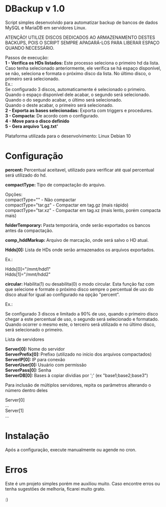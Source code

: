# DBackup v 1.0

<p>
  Script simples desenvolvido para automatizar backup de bancos de dados MySQL e MariaDB em servidores Linux.
</p>
<p>
  ATENÇÃO! UTILIZE DISCOS DEDICADOS AO ARMAZENAMENTO DESTES BACKUPS, POIS O SCRIPT SEMPRE APAGARÁ-LOS PARA LIBERAR ESPAÇO QUANDO NECESSÁRIO.
</p>
<p>
  Passos de execução:
  <br>
  <b>1 - Verifica os HDs listados:</b> Este processo seleciona o primeiro hd da lista. Caso tenha selecionado anteriormente, ele verifica se há espaço disponível, se não, seleciona e formata o próximo disco da lista. No último disco, o primeiro será selecionado.
  <br>
  Ex.: 
  <br>
  Se configurado 3 discos, automaticamente é selecionado o primeiro. 
  <br>
  Quando o espaço disponível dele acabar, o segundo será selecionado. 
  <br>
  Quando o do segundo acabar, o último será selecionado. 
  <br>
  Quando o deste acabar, o primeiro será selecionado.
  <br>
  <b>2 - Exporta as bases selecionadas:</b> Exporta com triggers e procedures.
  <br>
  <b>3 - Compacta:</b> De acordo com o configurado.
  <br>
  <b>4 - Move para o disco definido</b>
  <br>
  <b>5 - Gera arquivo 'Log.txt'</b>
</p>
<p>
  Plataforma utilizada para o desenvolvimento: Linux Debian 10
</p>

# Configuração
<p>
  <b>percent: </b> Percentual aceitavel, utilizado para verificar até qual percentual será utilizado do hd.
</p>
<p>
  <b>compactType: </b> Tipo de compactação do arquivo.
</p>
<p>
  Opções:
  <br>
  compactType="" - Não compactar
  <br>
  compactType="tar.gz" - Compactar em tag.gz (mais rápido)
  <br>
  compactType="tar.xz" - Compactar em tag.xz (mais lento, porém compacta mais)
</p>
<p>
  <b>folderTemporary: </b> Pasta temporária, onde serão exportados os bancos antes da compactação.
</p>
<p>
  <b>comp_hddMarkup: </b> Arquivo de marcação, onde será salvo o HD atual.
</p>
<p>
  <b>Hdds[0]: </b> Lista de HDs onde serão armazenados os arquivos exportados.
</p>
<p>Ex.: </p>
<p>
  Hdds[0]="/mmt/hdd1"
  <br>
  Hdds[1]="/mmt/hdd2"
</p>
<p>
  <b>circular: </b> Habilita(1) ou desabilita(0) o modo circular. Esta função faz com que selecione e formate o próximo disco sempre o percentual de uso do disco atual for igual ao configurado na opção "percent".
</p>
<p>Ex.: </p>
<p>
  Se configurado 3 discos e limitado a 90% de uso, quando o primeiro disco chegar a este percentual de uso, o segundo será selecionado e formatado. Quando ocorrer o mesmo este, o terceiro será utilizado e no último disco, será selecionado o primeiro.
</p>
<p>
  Lista de servidores
</p>
<p>
  <b>Server[0]: </b> Nome do servidor
  <br>
  <b>ServerPrefix[0]: </b> Prefixo (utilizado no início dos arquivos compactados)
  <br>
  <b>ServerIP[0]: </b> IP para conexão
  <br>
  <b>ServerUser[0]: </b> Usuário com permissão
  <br>
  <b>ServerPass[0]: </b> Senha
  <br>
  <b>ServerDB[0]: </b> Bases à copiar dividias por ';' (ex "base1;base2;base3")
</p>
<p>
  Para inclusão de múltiplos servidores, repita os parâmetros alterando o número dentro deles
</p>
<p>
  Server[0]
  <br>
  ...
  <br>
  Server[1]
  <br>
  ...
  <br>
</p>

# Instalação

Após a configuração, execute manualmente ou agende no cron.

# Erros
<p>
  Este é um projeto simples porém me auxiliou muito. Caso encontre erros ou tenha sugestões de melhoria, ficarei muito grato. 
  <br>
  <br>
  :)
</p>
